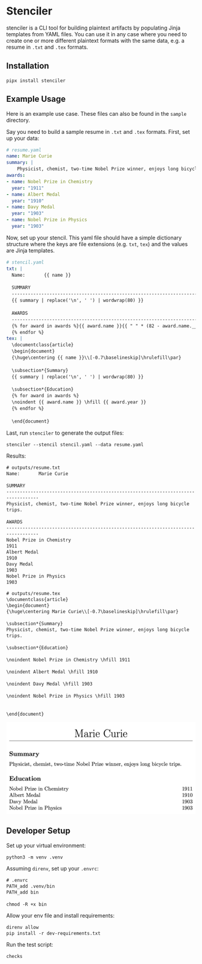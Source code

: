 # Stenciler

stenciler is a CLI tool for building plaintext artifacts by populating Jinja
templates from YAML files. You can use it in any case where you need to create
one or more different plaintext formats with the same data, e.g. a resume in
`.txt` and `.tex` formats.

## Installation

```shell
pipx install stenciler
```

## Example Usage

Here is an example use case. These files can also be found in the `sample`
directory.

Say you need to build a sample resume in `.txt` and `.tex` formats. First, set up
your data:

```yaml
# resume.yaml
name: Marie Curie
summary: |
    Physicist, chemist, two-time Nobel Prize winner, enjoys long bicycle trips.
awards:
- name: Nobel Prize in Chemistry
  year: "1911"
- name: Albert Medal
  year: "1910"
- name: Davy Medal
  year: "1903"
- name: Nobel Prize in Physics
  year: "1903"
```

Now, set up your stencil. This yaml file should have a simple dictionary structure
where the keys are file extensions (e.g. `txt`, `tex`) and the values are Jinja
templates.

```yaml
# stencil.yaml
txt: |
  Name:       {{ name }}

  SUMMARY
  ----------------------------------------------------------------------------------
  {{ summary | replace('\n', ' ') | wordwrap(80) }}

  AWARDS
  ----------------------------------------------------------------------------------
  {% for award in awards %}{{ award.name }}{{ " " * (82 - award.name.__len__() - award.year.__len__()) }}{{ award.year}}
  {% endfor %}
tex: |
  \documentclass{article}
  \begin{document}
  {\huge\centering {{ name }}\\[-0.7\baselineskip]\hrulefill\par}

  \subsection*{Summary}
  {{ summary | replace('\n', ' ') | wordwrap(80) }}

  \subsection*{Education}
  {% for award in awards %}
  \noindent {{ award.name }} \hfill {{ award.year }}
  {% endfor %}

  \end{document}
```

Last, run `stenciler` to generate the output files:

```shell
stenciler --stencil stencil.yaml --data resume.yaml
```

Results:

```
# outputs/resume.txt
Name:       Marie Curie

SUMMARY
----------------------------------------------------------------------------------
Physicist, chemist, two-time Nobel Prize winner, enjoys long bicycle trips.

AWARDS
----------------------------------------------------------------------------------
Nobel Prize in Chemistry                                                      1911
Albert Medal                                                                  1910
Davy Medal                                                                    1903
Nobel Prize in Physics                                                        1903
```

```
# outputs/resume.tex
\documentclass{article}
\begin{document}
{\huge\centering Marie Curie\\[-0.7\baselineskip]\hrulefill\par}

\subsection*{Summary}
Physicist, chemist, two-time Nobel Prize winner, enjoys long bicycle trips.

\subsection*{Education}

\noindent Nobel Prize in Chemistry \hfill 1911

\noindent Albert Medal \hfill 1910

\noindent Davy Medal \hfill 1903

\noindent Nobel Prize in Physics \hfill 1903


\end{document}
```

![Screenshot of compiled resume.pdf](sample/outputs/resume_pdf.png "Screenshot")

## Developer Setup

Set up your virtual environment:

```shell
python3 -m venv .venv
```

Assuming `direnv`, set up your `.envrc`:

```shell
# .envrc
PATH_add .venv/bin
PATH_add bin

chmod -R +x bin
```

Allow your env file and install requirements:

```shell
direnv allow
pip install -r dev-requirements.txt
```

Run the test script:

```shell
checks
```
